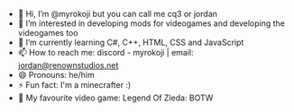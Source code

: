 - 👋 Hi, I’m @myrokoji but you can call me cq3 or jordan
- 👀 I’m interested in developing mods for videogames and developing the videogames too
- 🌱 I’m currently learning C#, C++, HTML, CSS and JavaScript
- 📫 How to reach me: discord - myrokoji | email: jordan@renownstudios.net
- 😄 Pronouns: he/him
- ⚡ Fun fact: I'm a minecrafter :)
- 👾 My favourite video game: Legend Of Zleda: BOTW


